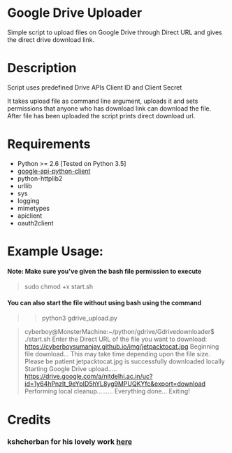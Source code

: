 Google Drive Uploader
=====================

Simple script to upload files on Google Drive through Direct URL and gives the direct drive download link.

# Description
Script uses predefined Drive APIs Client ID and Client Secret

It takes upload file as command line argument, uploads it and sets permissions that anyone who has download link can download the file.  
After file has been uploaded the script prints direct download url.

# Requirements
  * Python >= 2.6 [Tested on Python 3.5]
  * [google-api-python-client](http://code.google.com/p/google-api-python-client/)
  * python-httplib2
  * urllib
  * sys
  * logging
  * mimetypes
  * apiclient
  * oauth2client


# Example Usage:
####  Note: Make sure you've given the bash file permission to execute
> sudo chmod +x start.sh

#### You can also start the file without using bash using the command

>> python3 gdrive_upload.py


  > cyberboy@MonsterMachine:~/python/gdrive/Gdrivedownloader$ ./start.sh
  Enter the Direct URL of the file you want to download:
  https://cyberboysumanjay.github.io/img/jetpacktocat.jpg
  Beginning file download...
  This may take time depending upon the file size.
  Please be patient
  jetpacktocat.jpg is successfully downloaded locally
  Starting Google Drive upload.....
  https://drive.google.com/a/nitdelhi.ac.in/uc?id=1y64hPnzIt_9eYpID5hYL8yg9MPUQKYfc&export=download
  Performing local cleanup.........
  Everything done... Exiting!

# Credits
### kshcherban for his lovely work [here](https://github.com/kshcherban/gdrive_uploader)
